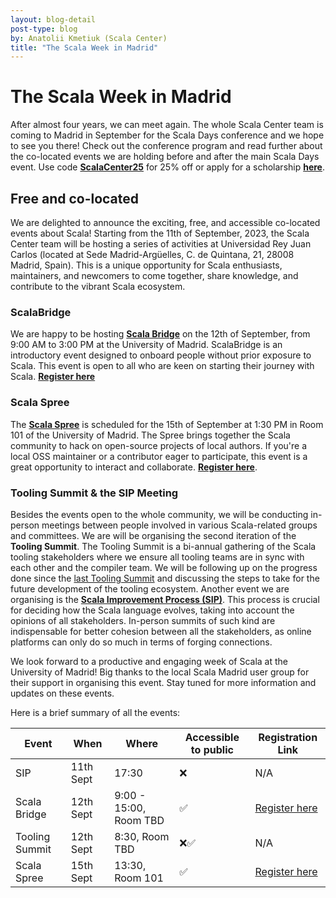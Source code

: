 ```yaml
---
layout: blog-detail
post-type: blog
by: Anatolii Kmetiuk (Scala Center)
title: "The Scala Week in Madrid"
---
```

# The Scala Week in Madrid

After almost four years, we can meet again. The whole Scala Center team is coming to Madrid in September for the Scala Days conference and we hope to see you there! Check out the conference program and read further about the co-located events we are holding before and after the main Scala Days event.
Use code [**ScalaCenter25**](https://47deg.swoogo.com/scala-days-madrid/register?code=ScalaCenter25) for 25% off or apply for a scholarship [**here**](https://xebiaform.typeform.com/to/BJzHuOsQ).

## Free and co-located

We are delighted to announce the exciting, free, and accessible co-located events about Scala! Starting from the 11th of September, 2023, the Scala Center team will be hosting a series of activities at Universidad Rey Juan Carlos (located at Sede Madrid-Argüelles, C. de Quintana, 21, 28008 Madrid, Spain). This is a unique opportunity for Scala enthusiasts, maintainers, and newcomers to come together, share knowledge, and contribute to the vibrant Scala ecosystem.

### ScalaBridge

We are happy to be hosting [**Scala Bridge**](https://scalabridge.org/) on the 12th of September, from 9:00 AM to 3:00 PM at the University of Madrid. ScalaBridge is an introductory event designed to onboard people without prior exposure to Scala. This event is open to all who are keen on starting their journey with Scala. [**Register here**](https://xebiaform.typeform.com/to/ZIWcng6z)

### Scala Spree

The [**Scala Spree**](https://github.com/scalacenter/sprees) is scheduled for the 15th of September at 1:30 PM in Room 101 of the University of Madrid. The Spree brings together the Scala community to hack on open-source projects of local authors. If you're a local OSS maintainer or a contributor eager to participate, this event is a great opportunity to interact and collaborate. [**Register here**](https://airtable.com/appguX08g5OTDTZ4z/shrwSI11zJHmh7CkZ).

### Tooling Summit & the SIP Meeting

Besides the events open to the whole community, we will be conducting in-person meetings between people involved in various Scala-related groups and committees.
We are will be organising the second iteration of the **Tooling Summit**. The Tooling Summit is a bi-annual gathering of the Scala tooling stakeholders where we ensure all tooling teams are in sync with each other and the compiler team. We will be following up on the progress done since the [last Tooling Summit](https://www.scala-lang.org/blog/2023/04/11/march-2023-scala-tooling-summit.html) and discussing the steps to take for the future development of the tooling ecosystem.
Another event we are organising is the [**Scala Improvement Process (SIP)**](https://docs.scala-lang.org/sips/index.html). This process is crucial for deciding how the Scala language evolves, taking into account the opinions of all stakeholders.
In-person summits of such kind are indispensable for better cohesion between all the stakeholders, as online platforms can only do so much in terms of forging connections.

We look forward to a productive and engaging week of Scala at the University of Madrid! Big thanks to the local Scala Madrid user group for their support in organising this event. Stay tuned for more information and updates on these events.

Here is a brief summary of all the events:

| Event          | When        | Where                          | Accessible to public | Registration Link                                                                                   |
|----------------|-------------|--------------------------------|----------------------|----------------------------------------------------------------------------------------------------|
| SIP            | 11th Sept   | 17:30                          | ❌                   | N/A                                                                                                |
| Scala Bridge   | 12th Sept   | 9:00 - 15:00, Room TBD         | ✅                   | [Register here](https://xebiaform.typeform.com/to/ZIWcng6z)                                       |
| Tooling Summit | 12th Sept   | 8:30, Room TBD                 | ❌✅                 | N/A                                                                                                |
| Scala Spree    | 15th Sept   | 13:30, Room 101                | ✅                   | [Register here](https://airtable.com/appguX08g5OTDTZ4z/shrwSI11zJHmh7CkZ)                          |